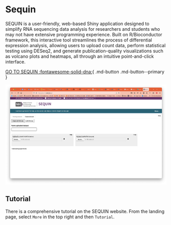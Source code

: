 # Sequin

SEQUIN is a user-friendly, web-based Shiny application designed to simplify RNA sequencing data analysis for researchers and students who may not have extensive programming experience. Built on R/Bioconductor framework, this interactive tool streamlines the process of differential expression analysis, allowing users to upload count data, perform statistical testing using DESeq2, and generate publication-quality visualizations such as volcano plots and heatmaps, all through an intuitive point-and-click interface.

[GO TO SEQUIN :fontawesome-solid-dna:](https://sequin.ncats.io/app/){ .md-button .md-button--primary }

![SEQUIN](images/SEQUIN.png)



## Tutorial

There is a comprehensive tutorial on the SEQUIN website. From the landing page, select `More` in the top right and then `Tutorial`.  

